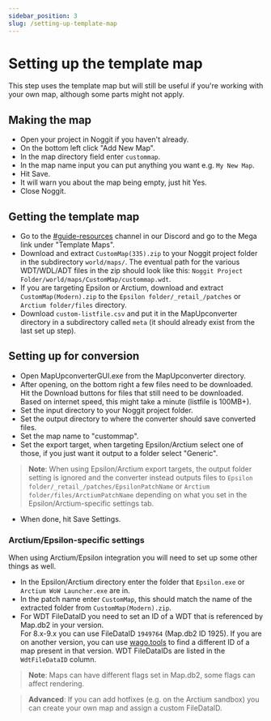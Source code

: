 ```yaml
---
sidebar_position: 3
slug: /setting-up-template-map
---
```


# Setting up the template map
This step uses the template map but will still be useful if you're working with your own map, although some parts might not apply.

## Making the map
- Open your project in Noggit if you haven't already.
- On the bottom left click "Add New Map".
- In the map directory field enter `custommap`.
- In the map name input you can put anything you want e.g. `My New Map`.
- Hit Save.
- It will warn you about the map being empty, just hit Yes.
- Close Noggit.

## Getting the template map
- Go to the [#guide-resources](https://discord.com/channels/1264317233190928385/1268871553010106480) channel in our Discord and go to the Mega link under "Template Maps".
- Download and extract `CustomMap(335).zip` to your Noggit project folder in the subdirectory `world/maps/`. The eventual path for the various WDT/WDL/ADT files in the zip should look like this: `Noggit Project Folder/world/maps/CustomMap/custommap.wdt`.
- If you are targeting Epsilon or Arctium, download and extract `CustomMap(Modern).zip` to the `Epsilon folder/_retail_/patches` or `Arctium folder/files` directory.
- Download `custom-listfile.csv` and put it in the MapUpconverter directory in a subdirectory called `meta` (it should already exist from the last set up step).

## Setting up for conversion
- Open MapUpconverterGUI.exe from the MapUpconverter directory.
- After opening, on the bottom right a few files need to be downloaded. Hit the Download buttons for files that still need to be downloaded. Based on internet speed, this might take a minute (listfile is 100MB+).
- Set the input directory to your Noggit project folder.
- Set the output directory to where the converter should save converted files.  
- Set the map name to "custommap".
- Set the export target, when targeting Epsilon/Arctium select one of those, if you just want it output to a folder select "Generic".
> **Note**: When using Epsilon/Arctium export targets, the output folder setting is ignored and the converter instead outputs files to `Epsilon folder/_retail_/patches/EpsilonPatchName` or `Arctium folder/files/ArctiumPatchName` depending on what you set in the Epsilon/Arctium-specific settings tab.
- When done, hit Save Settings.

### Arctium/Epsilon-specific settings
When using Arctium/Epsilon integration you will need to set up some other things as well.

- In the Epsilon/Arctium directory enter the folder that `Epsilon.exe` or `Arctium WoW Launcher.exe` are in. 
- In the patch name enter `CustomMap`, this should match the name of the extracted folder from `CustomMap(Modern).zip`.
- For WDT FileDataID you need to set an ID of a WDT that is referenced by Map.db2 in your version.  
For 8.x-9.x you can use FileDataID `1949764` (Map.db2 ID 1925). If you are on another version, you can use [wago.tools](https://wago.tools/db2/Map?build=11.0.2.55959) to find a different ID of a map present in that version. WDT FileDataIDs are listed in the `WdtFileDataID` column.
> **Note**: Maps can have different flags set in Map.db2, some flags can affect rendering.

> **Advanced**: If you can add hotfixes (e.g. on the Arctium sandbox) you can create your own map and assign a custom FileDataID.  
